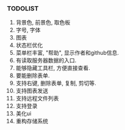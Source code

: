 ### TODOLIST

1. 背景色, 前景色, 取色板
2. 字号, 字体
3. 图表
5. 状态栏优化
7. 菜单栏丰富, "帮助", 显示作者和github信息.
8. 有读取服务器数据的入口.
9. 能够隐藏工具栏, 方便直接查看.
10. 要能删除表单.
11. 支持右键, 删除表单, 复制, 剪切等.
12. 支持图表发送
13. 支持远程文件列表
14. 支持登录
15. 美化ui
16. 重构存储系统
